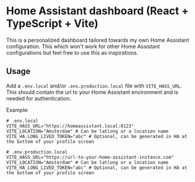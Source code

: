 # Home Assistant dashboard (React + TypeScript + Vite)

This is a personalized dashboard tailored towards my own Home Assistant configuration. This which won't work for other Home Assistant configurations but feel free to use this as inspirations.

## Usage

Add a `.env.local` and/or `.env.production.local` file with `VITE_HASS_URL`. This should contain the url to your Home Assistant environment and is needed for authentication.

Example:

```
# .env.local
VITE_HASS_URL="https://homeassistant.local:8123"
VITE_LOCATION="Amsterdam" # Can be latlong or a location name
VITE_HA_LONG_LIVED_TOKEN="abc" # Optional, can be generated in HA at the bottom of your profile screen
```

```
# .env.production.local
VITE_HASS_URL="https://url-to-your-home-assistant-instance.com"
VITE_LOCATION="Amsterdam" # Can be latlong or a location name
VITE_HA_LONG_LIVED_TOKEN="abc" # Optional, can be generated in HA at the bottom of your profile screen
```
